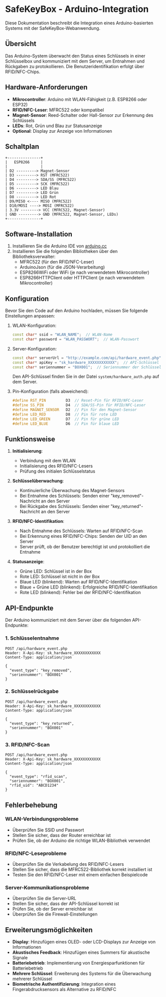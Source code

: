 # SafeKeyBox - Arduino-Integration

Diese Dokumentation beschreibt die Integration eines Arduino-basierten Systems mit der SafeKeyBox-Webanwendung.

## Übersicht

Das Arduino-System überwacht den Status eines Schlüssels in einer Schlüsselbox und kommuniziert mit dem Server, um Entnahmen und Rückgaben zu protokollieren. Die Benutzeridentifikation erfolgt über RFID/NFC-Chips.

## Hardware-Anforderungen

- **Mikrocontroller**: Arduino mit WLAN-Fähigkeit (z.B. ESP8266 oder ESP32)
- **RFID/NFC-Leser**: MFRC522 oder kompatibel
- **Magnet-Sensor**: Reed-Schalter oder Hall-Sensor zur Erkennung des Schlüssels
- **LEDs**: Rot, Grün und Blau zur Statusanzeige
- **Optional**: Display zur Anzeige von Informationen

## Schaltplan

```
+---------------+
|   ESP8266     |
|               |
| D2 ---------> Magnet-Sensor
| D3 ---------> RST (MFRC522)
| D4 ---------> SDA/SS (MFRC522)
| D5 ---------> SCK (MFRC522)
| D6 ---------> LED Blau
| D7 ---------> LED Grün
| D8 ---------> LED Rot
| D9/MISO <---- MISO (MFRC522)
| D10/MOSI ----> MOSI (MFRC522)
| 3.3V --------> VCC (MFRC522, Magnet-Sensor)
| GND ---------> GND (MFRC522, Magnet-Sensor, LEDs)
+---------------+
```

## Software-Installation

1. Installieren Sie die Arduino IDE von [arduino.cc](https://www.arduino.cc/en/software)
2. Installieren Sie die folgenden Bibliotheken über den Bibliotheksverwalter:
   - MFRC522 (für den RFID/NFC-Leser)
   - ArduinoJson (für die JSON-Verarbeitung)
   - ESP8266WiFi oder WiFi (je nach verwendetem Mikrocontroller)
   - ESP8266HTTPClient oder HTTPClient (je nach verwendetem Mikrocontroller)

## Konfiguration

Bevor Sie den Code auf den Arduino hochladen, müssen Sie folgende Einstellungen anpassen:

1. WLAN-Konfiguration:
   ```cpp
   const char* ssid = "WLAN_NAME";  // WLAN-Name
   const char* password = "WLAN_PASSWORT";  // WLAN-Passwort
   ```

2. Server-Konfiguration:
   ```cpp
   const char* serverUrl = "http://example.com/api/hardware_event.php";  // URL zum Server
   const char* apiKey = "sk_hardware_XXXXXXXXXXXX";  // API-Schlüssel (aus hardware_auth.php)
   const char* seriennummer = "BOX001";  // Seriennummer der Schlüsselbox
   ```

   Den API-Schlüssel finden Sie in der Datei `system/hardware_auth.php` auf dem Server.

3. Pin-Konfiguration (falls abweichend):
   ```cpp
   #define RST_PIN         D3  // Reset-Pin für RFID/NFC-Leser
   #define SS_PIN          D4  // SDA/SS-Pin für RFID/NFC-Leser
   #define MAGNET_SENSOR   D2  // Pin für den Magnet-Sensor
   #define LED_RED         D8  // Pin für rote LED
   #define LED_GREEN       D7  // Pin für grüne LED
   #define LED_BLUE        D6  // Pin für blaue LED
   ```

## Funktionsweise

1. **Initialisierung**:
   - Verbindung mit dem WLAN
   - Initialisierung des RFID/NFC-Lesers
   - Prüfung des initialen Schlüsselstatus

2. **Schlüsselüberwachung**:
   - Kontinuierliche Überwachung des Magnet-Sensors
   - Bei Entnahme des Schlüssels: Senden einer "key_removed"-Nachricht an den Server
   - Bei Rückgabe des Schlüssels: Senden einer "key_returned"-Nachricht an den Server

3. **RFID/NFC-Identifikation**:
   - Nach Entnahme des Schlüssels: Warten auf RFID/NFC-Scan
   - Bei Erkennung eines RFID/NFC-Chips: Senden der UID an den Server
   - Server prüft, ob der Benutzer berechtigt ist und protokolliert die Entnahme

4. **Statusanzeige**:
   - Grüne LED: Schlüssel ist in der Box
   - Rote LED: Schlüssel ist nicht in der Box
   - Blaue LED (blinkend): Warten auf RFID/NFC-Identifikation
   - Blaue + Grüne LED (blinkend): Erfolgreiche RFID/NFC-Identifikation
   - Rote LED (blinkend): Fehler bei der RFID/NFC-Identifikation

## API-Endpunkte

Der Arduino kommuniziert mit dem Server über die folgenden API-Endpunkte:

### 1. Schlüsselentnahme

```
POST /api/hardware_event.php
Header: X-Api-Key: sk_hardware_XXXXXXXXXXXX
Content-Type: application/json

{
  "event_type": "key_removed",
  "seriennummer": "BOX001"
}
```

### 2. Schlüsselrückgabe

```
POST /api/hardware_event.php
Header: X-Api-Key: sk_hardware_XXXXXXXXXXXX
Content-Type: application/json

{
  "event_type": "key_returned",
  "seriennummer": "BOX001"
}
```

### 3. RFID/NFC-Scan

```
POST /api/hardware_event.php
Header: X-Api-Key: sk_hardware_XXXXXXXXXXXX
Content-Type: application/json

{
  "event_type": "rfid_scan",
  "seriennummer": "BOX001",
  "rfid_uid": "ABCD1234"
}
```

## Fehlerbehebung

### WLAN-Verbindungsprobleme

- Überprüfen Sie SSID und Passwort
- Stellen Sie sicher, dass der Router erreichbar ist
- Prüfen Sie, ob der Arduino die richtige WLAN-Bibliothek verwendet

### RFID/NFC-Leseprobleme

- Überprüfen Sie die Verkabelung des RFID/NFC-Lesers
- Stellen Sie sicher, dass die MFRC522-Bibliothek korrekt installiert ist
- Testen Sie den RFID/NFC-Leser mit einem einfachen Beispielcode

### Server-Kommunikationsprobleme

- Überprüfen Sie die Server-URL
- Stellen Sie sicher, dass der API-Schlüssel korrekt ist
- Prüfen Sie, ob der Server erreichbar ist
- Überprüfen Sie die Firewall-Einstellungen

## Erweiterungsmöglichkeiten

- **Display**: Hinzufügen eines OLED- oder LCD-Displays zur Anzeige von Informationen
- **Akustisches Feedback**: Hinzufügen eines Summers für akustische Signale
- **Batteriebetrieb**: Implementierung von Energiesparfunktionen für Batteriebetrieb
- **Mehrere Schlüssel**: Erweiterung des Systems für die Überwachung mehrerer Schlüssel
- **Biometrische Authentifizierung**: Integration eines Fingerabdrucksensors als Alternative zu RFID/NFC
